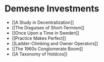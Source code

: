 # Demesne Investments
- [[A Study in Decentralization]]
- [[The Disguises of Short-Termism]]
- [[Once Upon a Time in Sweden]]
- [[Practice Makes Perfect]]
- [[Ladder-Climbing and Owner Operators]]
- [[The 1960s Conglomerate Boom]]
- [[A Taxonomy of Holdcos]]